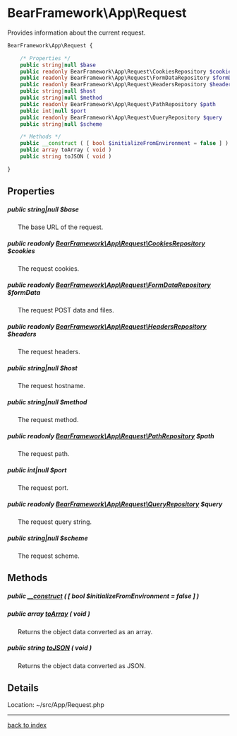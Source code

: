 # BearFramework\App\Request

Provides information about the current request.

```php
BearFramework\App\Request {

	/* Properties */
	public string|null $base
	public readonly BearFramework\App\Request\CookiesRepository $cookies
	public readonly BearFramework\App\Request\FormDataRepository $formData
	public readonly BearFramework\App\Request\HeadersRepository $headers
	public string|null $host
	public string|null $method
	public readonly BearFramework\App\Request\PathRepository $path
	public int|null $port
	public readonly BearFramework\App\Request\QueryRepository $query
	public string|null $scheme

	/* Methods */
	public __construct ( [ bool $initializeFromEnvironment = false ] )
	public array toArray ( void )
	public string toJSON ( void )

}
```

## Properties

##### public string|null $base

&nbsp;&nbsp;&nbsp;&nbsp;&nbsp;&nbsp;The base URL of the request.

##### public readonly [BearFramework\App\Request\CookiesRepository](bearframework.app.request.cookiesrepository.class.md) $cookies

&nbsp;&nbsp;&nbsp;&nbsp;&nbsp;&nbsp;The request cookies.

##### public readonly [BearFramework\App\Request\FormDataRepository](bearframework.app.request.formdatarepository.class.md) $formData

&nbsp;&nbsp;&nbsp;&nbsp;&nbsp;&nbsp;The request POST data and files.

##### public readonly [BearFramework\App\Request\HeadersRepository](bearframework.app.request.headersrepository.class.md) $headers

&nbsp;&nbsp;&nbsp;&nbsp;&nbsp;&nbsp;The request headers.

##### public string|null $host

&nbsp;&nbsp;&nbsp;&nbsp;&nbsp;&nbsp;The request hostname.

##### public string|null $method

&nbsp;&nbsp;&nbsp;&nbsp;&nbsp;&nbsp;The request method.

##### public readonly [BearFramework\App\Request\PathRepository](bearframework.app.request.pathrepository.class.md) $path

&nbsp;&nbsp;&nbsp;&nbsp;&nbsp;&nbsp;The request path.

##### public int|null $port

&nbsp;&nbsp;&nbsp;&nbsp;&nbsp;&nbsp;The request port.

##### public readonly [BearFramework\App\Request\QueryRepository](bearframework.app.request.queryrepository.class.md) $query

&nbsp;&nbsp;&nbsp;&nbsp;&nbsp;&nbsp;The request query string.

##### public string|null $scheme

&nbsp;&nbsp;&nbsp;&nbsp;&nbsp;&nbsp;The request scheme.

## Methods

##### public [__construct](bearframework.app.request.__construct.method.md) ( [ bool $initializeFromEnvironment = false ] )

##### public array [toArray](bearframework.app.request.toarray.method.md) ( void )

&nbsp;&nbsp;&nbsp;&nbsp;&nbsp;&nbsp;Returns the object data converted as an array.

##### public string [toJSON](bearframework.app.request.tojson.method.md) ( void )

&nbsp;&nbsp;&nbsp;&nbsp;&nbsp;&nbsp;Returns the object data converted as JSON.

## Details

Location: ~/src/App/Request.php

---

[back to index](index.md)

